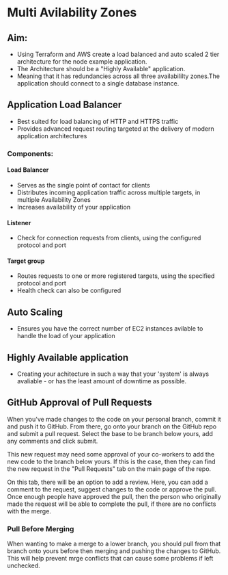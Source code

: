 # Multi Avilability Zones

## Aim:
- Using Terraform and AWS create a load balanced and auto scaled 2 tier architecture for the node example application.
- The Architecture should be a "Highly Available" application.
- Meaning that it has redundancies across all three availabililty zones.The application should connect to a single database instance.

## Application Load Balancer
- Best suited for load balancing of HTTP and HTTPS traffic
- Provides advanced request routing targeted at the delivery of modern application architectures

### Components:

#### Load Balancer
- Serves as the single point of contact for clients
- Distributes incoming application traffic across multiple targets, in multiple Availability Zones
- Increases availability of your application

#### Listener
- Check for connection requests from clients, using the configured protocol and port

#### Target group
- Routes requests to one or more registered targets, using the specified protocol and port
- Health check can also be configured

## Auto Scaling
- Ensures you have the correct number of EC2 instances avilable to handle the load of your application

## Highly Available application
- Creating your achitecture in such a way that your 'system' is always avaliable - or has the least amount of downtime as possible. 

## GitHub Approval of Pull Requests

When you've made changes to the code on your personal branch, commit it and
push it to GitHub. From there, go onto your branch on the GitHub repo and
submit a pull request. Select the base to be branch below yours, add any
comments and click submit.

This new request may need some approval of your co-workers to add the new code
to the branch below yours. If this is the case, then they can find the new
request in the "Pull Requests" tab on the main page of the repo.

On this tab, there will be an option to add a review. Here, you can add a
comment to the request, suggest changes to the code or approve the pull. Once
enough people have approved the pull, then the person who originally made the
request will be able to complete the pull, if there are no conflicts with the
merge.

### Pull Before Merging
When wanting to make a merge to a lower branch, you should pull from that
branch onto yours before then merging and pushing the changes to GitHub. This
will help prevent mrge conflicts that can cause some problems if left
unchecked.
